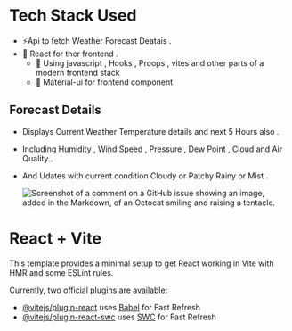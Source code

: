 # Tech Stack Used

- ⚡Api to fetch Weather Forecast Deatais .
- 🚀 React for ther frontend .
    - 💃  Using javascript , Hooks , Proops , vites and other parts of a modern frontend stack
    - 🎨 Material-ui for frontend component



## Forecast Details 
- Displays Current Weather Temperature details and next 5 Hours also .
- Including Humidity , Wind Speed , Pressure , Dew Point , Cloud and Air Quality .
- And Udates with current condition Cloudy or Patchy Rainy or Mist .

  ![Screenshot of a comment on a GitHub issue showing an image, added in the Markdown, of an Octocat smiling and raising a tentacle.](https://myoctocat.com/assets/images/base-octocat.svg)
  
# React + Vite

This template provides a minimal setup to get React working in Vite with HMR and some ESLint rules.

Currently, two official plugins are available:

- [@vitejs/plugin-react](https://github.com/vitejs/vite-plugin-react/blob/main/packages/plugin-react/README.md) uses [Babel](https://babeljs.io/) for Fast Refresh
- [@vitejs/plugin-react-swc](https://github.com/vitejs/vite-plugin-react-swc) uses [SWC](https://swc.rs/) for Fast Refresh
